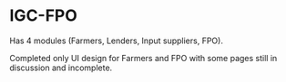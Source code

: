 # IGC-FPO

Has 4 modules (Farmers, Lenders, Input suppliers, FPO).

Completed only UI design for Farmers and FPO with some pages still in discussion and incomplete.

